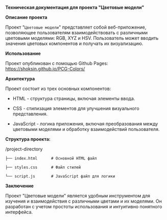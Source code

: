 **Техническая документация для проекта "Цветовые модели"**   

**Описание проекта**  

Проект "`Цветовые модели`" представляет собой веб-приложение, позволяющее пользователям взаимодействовать с различными цветовыми моделями: RGB, XYZ и HSV. Пользователь может вводить значения цветовых компонентов и получать их визуализацию.  


**Использование**  

Проект опубликован с помощью Github Pages: https://shoksin.github.io/PCG-Colors/  

**Архитектура**  

Проект состоит из трех основных компонентов:  


- HTML - структура страницы, включая элементы ввода.  
* CSS - стилизация элементов для улучшения визуального представления.  
+ JavaScript - логика приложения, включая преобразования между цветовыми моделями и обработку взаимодействий пользователя.  


**Структура проекта:**  


/project-directory  

    ├── index.html      # Основной HTML файл  

    ├── styles.css      # Файл стилей  

    └── script.js       # JavaScript файл для логики  



**Заключение**  

Проект "Цветовые модели" является удобным инструментом для изучения и взаимодействия с различными цветами и их моделями. Он разработан с учетом простоты использования и интуитивно понятного интерфейса.

